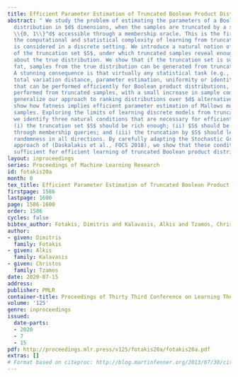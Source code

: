 ```yaml
---
title: Efficient Parameter Estimation of Truncated Boolean Product Distributions
abstract: " We study the problem of estimating the parameters of a Boolean product
  distribution in $d$ dimensions, when the samples are truncated by a set $S \\subset
  \\{0, 1\\}^d$ accessible through a membership oracle. This is the first time that
  the computational and statistical complexity of learning from truncated samples
  is considered in a discrete setting. We introduce a natural notion of \\emph{fatness}
  of the truncation set $S$, under which truncated samples reveal enough information
  about the true distribution. We show that if the truncation set is sufficiently
  fat, samples from the true distribution can be generated from truncated samples.
  A stunning consequence is that virtually any statistical task (e.g., learning in
  total variation distance, parameter estimation, uniformity or identity testing)
  that can be performed efficiently for Boolean product distributions, can also be
  performed from truncated samples, with a small increase in sample complexity. We
  generalize our approach to ranking distributions over $d$ alternatives, where we
  show how fatness implies efficient parameter estimation of Mallows models from truncated
  samples. Exploring the limits of learning discrete models from truncated samples,
  we identify three natural conditions that are necessary for efficient identifiability:
  (i) the truncation set $S$ should be rich enough; (ii) $S$ should be accessible
  through membership queries; and (iii) the truncation by $S$ should leave enough
  randomness in all directions. By carefully adapting the Stochastic Gradient Descent
  approach of (Daskalakis et al., FOCS 2018), we show that these conditions are also
  sufficient for efficient learning of truncated Boolean product distributions."
layout: inproceedings
series: Proceedings of Machine Learning Research
id: fotakis20a
month: 0
tex_title: Efficient Parameter Estimation of Truncated Boolean Product Distributions
firstpage: 1586
lastpage: 1600
page: 1586-1600
order: 1586
cycles: false
bibtex_author: Fotakis, Dimitris and Kalavasis, Alkis and Tzamos, Christos
author:
- given: Dimitris
  family: Fotakis
- given: Alkis
  family: Kalavasis
- given: Christos
  family: Tzamos
date: 2020-07-15
address: 
publisher: PMLR
container-title: Proceedings of Thirty Third Conference on Learning Theory
volume: '125'
genre: inproceedings
issued:
  date-parts:
  - 2020
  - 7
  - 15
pdf: http://proceedings.mlr.press/v125/fotakis20a/fotakis20a.pdf
extras: []
# Format based on citeproc: http://blog.martinfenner.org/2013/07/30/citeproc-yaml-for-bibliographies/
---
```

